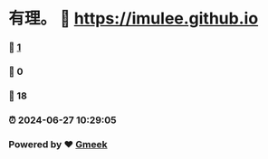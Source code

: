 # 有理。 :link: https://imulee.github.io 
### :page_facing_up: [1](https://imulee.github.io/tag.html) 
### :speech_balloon: 0 
### :hibiscus: 18 
### :alarm_clock: 2024-06-27 10:29:05 
### Powered by :heart: [Gmeek](https://github.com/Meekdai/Gmeek)
